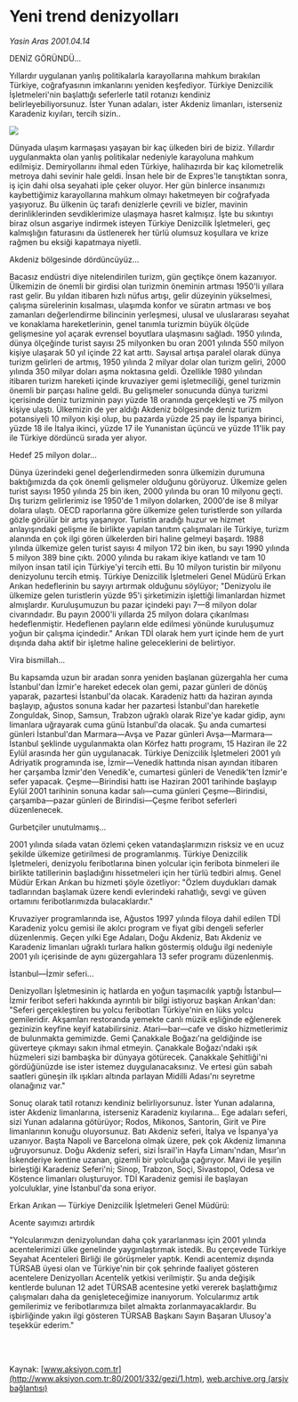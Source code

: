 # Yeni trend denizyolları

*Yasin Aras 2001.04.14*

<div>
 <p class="baslik">
  DENİZ GÖRÜNDÜ...
 </p>
 <p class="spot">
  Yıllardır uygulanan yanlış politikalarla karayollarına mahkum  bırakılan Türkiye, coğrafyasının imkanlarını yeniden keşfediyor.  Türkiye Denizcilik İşletmeleri'nin başlattığı seferlerle tatil  rotanızı kendiniz belirleyebiliyorsunuz. İster Yunan adaları, ister  Akdeniz limanları, isterseniz Karadeniz kıyıları, tercih sizin..
 </p>
 <p class="metin">
 </p>
 <img border="0" src="/web/20020414094338im_/http://www.aksiyon.com.tr/2001/332/resimler/Yeni.jpg"/>
 <p class="metin">
  Dünyada ulaşım karmaşası yaşayan bir kaç ülkeden biri de biziz. Yıllardır uygulanmakta olan yanlış politikalar nedeniyle karayoluna mahkum edilmişiz. Demiryollarını ihmal eden Türkiye, halihazırda bir kaç kilometrelik metroya dahi sevinir hale geldi. İnsan hele bir de Expres'le tanıştıktan sonra, iş için dahi olsa seyahati iple çeker oluyor. Her gün binlerce insanımızı kaybettiğimiz karayollarına mahkum olmayı haketmeyen bir coğrafyada yaşıyoruz. Bu ülkenin üç tarafı denizlerle çevrili ve bizler, mavinin derinliklerinden sevdiklerimize ulaşmaya hasret kalmışız. İşte bu sıkıntıyı biraz olsun asgariye indirmek isteyen Türkiye Denizcilik İşletmeleri, geç kalmışlığın faturasını da üstlenerek her türlü olumsuz koşullara ve krize rağmen bu eksiği kapatmaya niyetli.
 </p>
 <p class="metin">
  Akdeniz bölgesinde dördüncüyüz...
 </p>
 <p class="metin">
  Bacasız endüstri diye nitelendirilen turizm, gün geçtikçe önem kazanıyor. Ülkemizin de önemli bir girdisi olan turizmin öneminin artması 1950'li yıllara rast gelir.  Bu yıldan itibaren hızlı nüfus artışı, gelir düzeyinin yükselmesi, çalışma sürelerinin kısalması, ulaşımda konfor ve süratın artması ve boş zamanları değerlendirme bilincinin yerleşmesi, ulusal ve uluslararası seyahat ve konaklama hareketlerinin, genel tanımla turizmin büyük ölçüde gelişmesine yol açarak evrensel boyutlara ulaşmasını sağladı. 1950 yılında, dünya ölçeğinde turist sayısı 25 milyonken bu oran 2001 yılında 550 milyon kişiye ulaşarak 50 yıl içinde 22 kat arttı. Sayısal artışa paralel olarak dünya turizm gelirleri de artmış, 1950 yılında 2 milyar dolar olan turizm geliri, 2000 yılında 350 milyar doları aşma noktasına geldi. Özellikle 1980 yılından itibaren turizm hareketi içinde kruvaziyer gemi işletmeciliği, genel turizmin önemli bir parçası haline geldi. Bu gelişmeler sonucunda dünya turizmi içerisinde deniz turizminin payı yüzde 18 oranında gerçekleşti ve 75 milyon kişiye ulaştı. Ülkemizin de yer aldığı Akdeniz bölgesinde deniz turizm potansiyeli 10 milyon kişi olup, bu pazarda yüzde 25 pay ile İspanya birinci, yüzde 18 ile İtalya ikinci, yüzde 17 ile Yunanistan üçüncü ve yüzde 11'lik pay ile Türkiye dördüncü sırada yer alıyor.
 </p>
 <p class="metin">
  Hedef 25 milyon dolar...
 </p>
 <p class="metin">
  Dünya üzerindeki genel değerlendirmeden sonra ülkemizin durumuna baktığımızda da çok önemli gelişmeler olduğunu görüyoruz. Ülkemize gelen turist sayısı 1950 yılında 25 bin iken, 2000 yılında bu oran 10 milyonu geçti. Dış turizm gelirlerimiz ise 1950'de 1 milyon dolarken, 2000'de ise 8 milyar dolara ulaştı. OECD raporlarına göre ülkemize gelen turistlerde son yıllarda gözle görülür bir artış yaşanıyor. Turistin aradığı huzur ve hizmet anlayışındaki gelişme ile birlikte yapılan tanıtım çalışmaları ile Türkiye, turizm alanında en çok ilgi gören ülkelerden biri haline gelmeyi başardı. 1988 yılında ülkemize gelen turist sayısı 4 milyon 172 bin iken, bu sayı 1990 yılında  5 milyon 389 bine çıktı. 2000 yılında bu rakam ikiye katlandı ve tam 10 milyon insan tatil için Türkiye'yi tercih etti. Bu 10 milyon turistin bir milyonu denizyolunu tercih etmiş. Türkiye Denizcilik İşletmeleri Genel Müdürü Erkan Arıkan hedeflerinin bu sayıyı artırmak olduğunu söylüyor; "Denizyolu ile ülkemize gelen turistlerin yüzde 95'i şirketimizin işlettiği limanlardan hizmet almışlardır. Kuruluşumuzun bu pazar içindeki payı 7—8 milyon dolar civarındadır. Bu payın 2000'li yıllarda 25 milyon dolara çıkarılması hedeflenmiştir. Hedeflenen payların elde edilmesi yönünde kuruluşumuz yoğun bir çalışma içindedir." Arıkan TDİ olarak hem yurt içinde hem de yurt dışında daha aktif bir işletme haline geleceklerini de belirtiyor.
 </p>
 <p class="metin">
  Vira bismillah...
 </p>
 <p class="metin">
  Bu kapsamda uzun bir aradan sonra yeniden başlanan güzergahla her cuma İstanbul'dan İzmir'e hareket edecek olan gemi, pazar günleri de dönüş yaparak, pazartesi İstanbul'da olacak. Karadeniz hattı da haziran ayında başlayıp, ağustos sonuna kadar her pazartesi İstanbul'dan hareketle Zonguldak, Sinop, Samsun, Trabzon uğraklı olarak Rize'ye kadar gidip, aynı limanlara uğrayarak cuma günü İstanbul'da olacak. Şu anda cumartesi günleri İstanbul'dan Marmara—Avşa ve Pazar günleri Avşa—Marmara—İstanbul şeklinde uygulanmakta olan Körfez hattı programı, 15 Haziran ile 22 Eylül arasında her gün uygulanacak. Türkiye Denizcilik İşletmeleri 2001 yılı Adriyatik programında ise, İzmir—Venedik hattında nisan ayından itibaren her çarşamba İzmir'den Venedik'e, cumartesi günleri de Venedik'ten İzmir'e sefer yapacak. Çeşme—Birindisi hattı ise Haziran 2001 tarihinde başlayıp Eylül 2001 tarihinin sonuna kadar salı—cuma günleri Çeşme—Birindisi, çarşamba—pazar günleri de Birindisi—Çeşme feribot seferleri düzenlenecek.
 </p>
 <p class="metin">
  Gurbetçiler unutulmamış...
 </p>
 <p class="metin">
  2001 yılında sılada vatan özlemi çeken vatandaşlarımızın risksiz ve en ucuz şekilde ülkemize getirilmesi de programlanmış. Türkiye Denizcilik İşletmeleri, denizyolu feribotlarına binen yolcular için feribota binmeleri ile birlikte tatillerinin başladığını hissetmeleri için her türlü tedbiri almış. Genel Müdür Erkan Arıkan bu hizmeti şöyle özetliyor: "Özlem duydukları damak tadlarından başlamak üzere kendi evlerindeki rahatlığı, sevgi ve güven ortamını feribotlarımızda bulacaklardır."
 </p>
 <p class="metin">
  Kruvaziyer programlarında ise, Ağustos 1997 yılında filoya dahil edilen TDİ Karadeniz yolcu gemisi ile akılcı program ve fiyat gibi dengeli seferler düzenlenmiş. Geçen yılki Ege Adaları, Doğu Akdeniz, Batı Akdeniz ve Karadeniz limanları uğraklı turlara halkın göstermiş olduğu ilgi nedeniyle 2001 yılı içerisinde de aynı güzergahlara 13 sefer programı düzenlenmiş.
 </p>
 <p class="metin">
  İstanbul—İzmir seferi...
 </p>
 <p class="metin">
  Denizyolları İşletmesinin iç hatlarda en yoğun taşımacılık yaptığı İstanbul—İzmir feribot seferi hakkında ayrıntılı bir bilgi istiyoruz başkan Arıkan'dan: "Seferi gerçekleştiren bu yolcu feribotları Türkiye'nin en lüks yolcu gemileridir. Akşamları restoranda yemekte canlı müzik eşliğinde eğlenerek gezinizin keyfine keyif katabilirsiniz. Atari—bar—cafe ve disko hizmetlerimiz de bulunmakta gemimizde. Gemi Çanakkale Boğazı'na geldiğinde ise güverteye çıkmayı sakın ihmal etmeyin. Çanakkale Boğazı'ndaki ışık hüzmeleri sizi bambaşka bir dünyaya götürecek. Çanakkale Şehitliği'ni gördüğünüzde ise ister istemez duygulanacaksınız. Ve ertesi gün sabah saatleri güneşin ilk ışıkları altında parlayan Midilli Adası'nı seyretme olanağınız var."
 </p>
 <p class="metin">
  Sonuç olarak tatil rotanızı kendiniz belirliyorsunuz. İster Yunan adalarına, ister Akdeniz limanlarına, isterseniz Karadeniz kıyılarına... Ege adaları seferi, sizi Yunan adalarına götürüyor; Rodos, Mikonos, Santorin, Girit ve Pire limanlarının konuğu oluyorsunuz. Batı Akdeniz seferi, İtalya ve İspanya'ya uzanıyor. Başta Napoli ve Barcelona olmak üzere, pek çok Akdeniz limanına uğruyorsunuz. Doğu Akdeniz seferi, sizi İsrail'in Hayfa Limanı'ndan, Mısır'ın İskenderiye kentine uzanan, gizemli bir yolculuğa çağırıyor. Mavi ile yeşilin birleştiği Karadeniz Seferi'ni; Sinop, Trabzon, Soçi, Sivastopol, Odesa ve Köstence limanları oluşturuyor. TDİ Karadeniz gemisi ile başlayan yolculuklar, yine İstanbul'da sona eriyor.
 </p>
 <p class="arabaslik">
  Erkan Arıkan — Türkiye Denizcilik İşletmeleri Genel Müdürü:
 </p>
 <p class="metin">
  Acente sayımızı artırdık
 </p>
 <p class="metin">
  "Yolcularımızın denizyolundan daha çok yararlanması için 2001 yılında acentelerimizi ülke genelinde yaygınlaştırmak istedik. Bu çerçevede Türkiye Seyahat Acenteleri Birliği ile görüşmeler yaptık. Kendi acentemiz dışında TÜRSAB üyesi olan ve Türkiye'nin bir çok şehrinde faaliyet gösteren acentelere Denizyolları Acentelik yetkisi verilmiştir. Şu anda değişik kentlerde bulunan 12 adet TÜRSAB acentesine yetki vererek başlattığımız çalışmaları daha da genişleteceğimize inanıyorum. Yolcularımız artık gemilerimiz ve feribotlarımıza bilet almakta zorlanmayacaklardır. Bu işbirliğinde yakın ilgi gösteren TÜRSAB Başkanı Sayın Başaran Ulusoy'a teşekkür ederim."
 </p>
 <p class="metin">
 </p>
 <br/>
 <br/>
</div>

Kaynak: [www.aksiyon.com.tr](http://www.aksiyon.com.tr:80/2001/332/gezi/1.htm), [web.archive.org (arşiv bağlantısı)](http://web.archive.org/web/20020414094338/http://www.aksiyon.com.tr:80/2001/332/gezi/1.htm)
